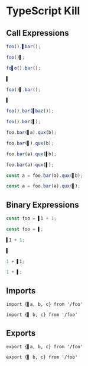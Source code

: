 # TypeScript Kill
## Call Expressions
```typescript
foo().▌bar();
```
```typescript
foo()▌;
```

```typescript
fo▌o().bar();
```
```typescript
▌
```

```typescript
foo()▌.bar();
```
```typescript
▌
```

```typescript
foo().bar(▌baz());
```
```typescript
foo().bar(▌);
```

```typescript
foo.bar(▌a).qux(b);
```
```typescript
foo.bar(▌).qux(b);
```

```typescript
foo.bar(a).qux(▌b);
```
```typescript
foo.bar(a).qux(▌);
```

```typescript
const a = foo.bar(a).qux(▌b);
```
```typescript
const a = foo.bar(a).qux(▌);
```

## Binary Expressions
```typescript
const foo = ▌1 + 1;
```
```typescript
const foo = ▌;
```

```typescript
▌1 + 1;
```
```typescript
▌
```

```typescript
1 + ▌1;
```
```typescript
1 + ▌;
```

## Imports
```tsx
import {▌a, b, c} from '/foo'
```
```tsx
import {▌ b, c} from '/foo'
```

## Exports
```tsx
export {▌a, b, c} from '/foo'
```
```tsx
export {▌ b, c} from '/foo'
```
